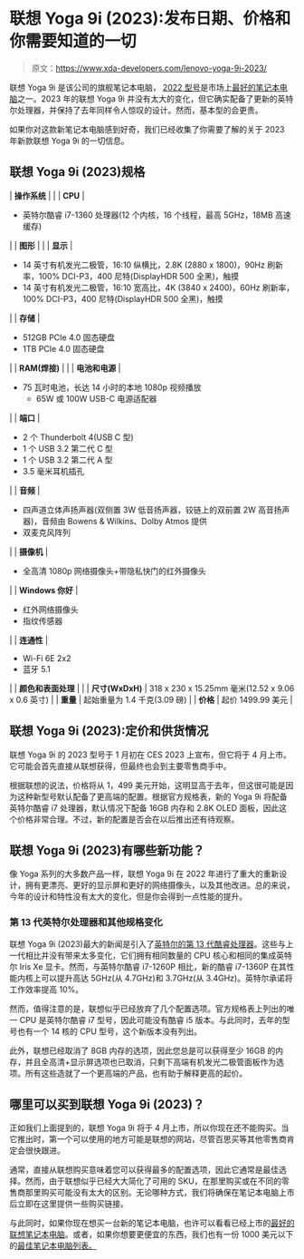 # 联想 Yoga 9i (2023):发布日期、价格和你需要知道的一切

> 原文：<https://www.xda-developers.com/lenovo-yoga-9i-2023/>

联想 Yoga 9i 是该公司的旗舰笔记本电脑， [2022 型号](https://www.xda-developers.com/lenovo-yoga-9i-2022-review/)是市场上[最好的笔记本电脑](https://www.xda-developers.com/best-laptops/)之一。2023 年的联想 Yoga 9i 并没有太大的变化，但它确实配备了更新的英特尔处理器，并保持了去年同样令人惊叹的设计。然而，基本型的会更贵。

如果你对这款新笔记本电脑感到好奇，我们已经收集了你需要了解的关于 2023 年新款联想 Yoga 9i 的一切信息。

## 联想 Yoga 9i (2023)规格

| **操作系统** |  |
| **CPU** | 

*   英特尔酷睿 i7-1360 处理器(12 个内核，16 个线程，最高 5GHz，18MB 高速缓存)

 |
| **图形** |  |
| **显示** | 

*   14 英寸有机发光二极管，16:10 纵横比，2.8K (2880 x 1800)，90Hz 刷新率，100% DCI-P3，400 尼特(DisplayHDR 500 全黑)，触摸
*   14 英寸有机发光二极管，16:10 宽高比，4K (3840 x 2400)，60Hz 刷新率，100% DCI-P3，400 尼特(DisplayHDR 500 全黑)，触摸

 |
| **存储** | 

*   512GB PCIe 4.0 固态硬盘
*   1TB PCIe 4.0 固态硬盘

 |
| **RAM(焊接)** |  |
| **电池和电源** | 

*   75 瓦时电池，长达 14 小时的本地 1080p 视频播放
    *   65W 或 100W USB-C 电源适配器

 |
| **端口** | 

*   2 个 Thunderbolt 4(USB C 型)
*   1 个 USB 3.2 第二代 C 型
*   1 个 USB 3.2 第二代 A 型
*   3.5 毫米耳机插孔

 |
| **音频** | 

*   四声道立体声扬声器(双侧置 3W 低音扬声器，铰链上的双前置 2W 高音扬声器)，音频由 Bowens & Wilkins、Dolby Atmos 提供
*   双麦克风阵列

 |
| **摄像机** | 

*   全高清 1080p 网络摄像头+带隐私快门的红外摄像头

 |
| **Windows 你好** | 

*   红外网络摄像头
*   指纹传感器

 |
| **连通性** | 

*   Wi-Fi 6E 2x2
*   蓝牙 5.1

 |
| **颜色和表面处理** |  |
| **尺寸(WxDxH)** | 318 x 230 x 15.25mm 毫米(12.52 x 9.06 x 0.6 英寸) |
| **重量** | 起始重量为 1.4 千克(3.09 磅) |
| **价格** | 起价 1499.99 美元 |

## 联想 Yoga 9i (2023):定价和供货情况

联想 Yoga 9i 的 2023 型号于 1 月初在 CES 2023 上宣布，但它将于 4 月上市。它可能会首先直接从联想获得，但最终也会到主要零售商手中。

根据联想的说法，价格将从 1，499 美元开始，这明显高于去年，但这很可能是因为这种新型号默认配备了更高端的配置。根据官方规格表，新的 Yoga 9i 将配备英特尔酷睿 i7 处理器，默认情况下配备 16GB 内存和 2.8K OLED 面板，因此这个价格非常合理。不过，新的配置是否会在以后推出还有待观察。

## 联想 Yoga 9i (2023)有哪些新功能？

像 Yoga 系列的大多数产品一样，联想 Yoga 9i 在 2022 年进行了重大的重新设计，拥有更漂亮、更好的显示屏和更好的网络摄像头，以及其他改进。总的来说，今年的设计和特性没有太大的变化，但是你会得到一点性能的提升。

### 第 13 代英特尔处理器和其他规格变化

联想 Yoga 9i (2023)最大的新闻是引入了[英特尔的第 13 代酷睿处理器](https://www.xda-developers.com/intel-entire-13th-gen-lineup-is-here/)。这些与上一代相比并没有带来太多变化，它们拥有相同数量的 CPU 核心和相同的集成英特尔 Iris Xe 显卡。然而，与英特尔酷睿 i7-1260P 相比，新的酷睿 i7-1360P 在其性能内核上可以提升高达 5GHz(从 4.7GHz)和 3.7GHz(从 3.4GHz)。英特尔承诺将工作效率提高 10%。

然而，值得注意的是，联想似乎已经放弃了几个配置选项。官方规格表上列出的唯一 CPU 是英特尔酷睿 i7 型号，因此可能没有酷睿 i5 版本。与此同时，去年的型号也有一个 14 核的 CPU 型号，这个新版本没有列出。

此外，联想已经取消了 8GB 内存的选项，因此您总是可以获得至少 16GB 的内存，并且全高清+显示屏选项也已取消，只剩下高端有机发光二极管面板作为选项。所有这些造就了一个更高端的产品，也有助于解释更高的起价。

## 哪里可以买到联想 Yoga 9i (2023)？

正如我们上面提到的，联想 Yoga 9i 将于 4 月上市，所以你现在还不能购买。当它推出时，第一个可以使用的地方可能是联想的网站，尽管百思买等其他零售商肯定会很快跟进。

通常，直接从联想购买意味着您可以获得最多的配置选项，因此它通常是最佳选择。然而，由于联想似乎已经大大简化了可用的 SKU，在那里购买或在不同的零售商那里购买可能没有太大的区别。无论哪种方式，我们将确保在笔记本电脑上市后立即在这里提供一些购买链接。

与此同时，如果你现在想买一台新的笔记本电脑，也许可以看看已经上市的[最好的联想笔记本电脑](https://www.xda-developers.com/best-lenovo-laptops/)。或者，如果你想要更便宜的东西，我们也有一份 1000 美元以下的[最佳笔记本电脑列表。](https://www.xda-developers.com/best-laptops-under-1000/)